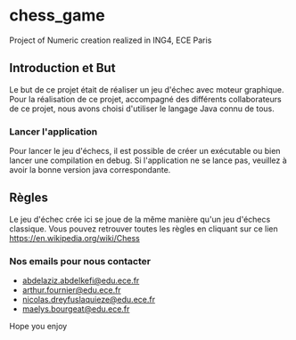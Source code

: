 # chess_game
 Project of Numeric creation realized in ING4, ECE Paris


## Introduction et But

Le but de ce projet était de réaliser un jeu d'échec avec moteur graphique.
Pour la réalisation de ce projet, accompagné des différents collaborateurs de ce projet, nous avons choisi d'utiliser le langage Java connu de tous.

### Lancer l'application

Pour lancer le jeu d'échecs, il est possible de créer un exécutable ou bien lancer une compilation en debug.
Si l'application ne se lance pas, veuillez à avoir la bonne version java correspondante.

## Règles

Le jeu d'échec crée ici se joue de la même manière qu'un jeu d'échecs classique.
Vous pouvez retrouver toutes les règles en cliquant sur ce lien <https://en.wikipedia.org/wiki/Chess>

### Nos emails pour nous contacter

- <abdelaziz.abdelkefi@edu.ece.fr>
- <arthur.fournier@edu.ece.fr>
- <nicolas.dreyfuslaquieze@edu.ece.fr>
- <maelys.bourgeat@edu.ece.fr>


Hope you enjoy
